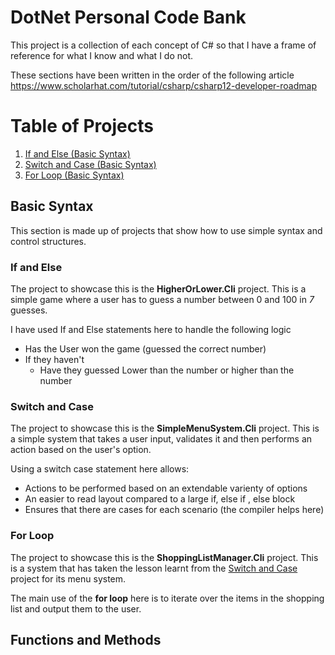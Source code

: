 # DotNet Personal Code Bank

This project is a collection of each concept of C# so that I have a frame of reference for
what I know and what I do not.

These sections have been written in the order of the following article https://www.scholarhat.com/tutorial/csharp/csharp12-developer-roadmap

# Table of Projects

1. [If and Else (Basic Syntax)](#if_and_else)
2. [Switch and Case (Basic Syntax)](#switch_and_case)
3. [For Loop (Basic Syntax)](#for_loop)


## Basic Syntax
This section is made up of projects that show how to use simple syntax and control structures.

### If and Else <a name="if_and_else"></a>

The project to showcase this is the **HigherOrLower.Cli** project. This is a simple
game where a user has to guess a number between 0 and 100 in *7* guesses.

I have used If and Else statements here to handle the following logic

- Has the User won the game (guessed the correct number)
- If they haven't
	- Have they guessed Lower than the number or higher than the number


### Switch and Case <a name="switch_and_case"></a>

The project to showcase this is  the **SimpleMenuSystem.Cli** project. This is a 
simple system that takes a user input, validates it and then performs an action
based on the user's option.

Using a switch case statement here allows:
- Actions to be performed based on an extendable varienty of options
- An easier to read layout compared to a large if, else if , else block
- Ensures that there are cases for each scenario (the compiler helps here)

### For Loop <a name="for_loop"></a>

The project to showcase this is the **ShoppingListManager.Cli** project. This is a 
system that has taken the lesson learnt from the <a href="#switch_and_case" >Switch and Case</a>
project for its menu system.

The main use of the **for loop** here is to iterate over the items in the shopping list and 
output them to the user.

## Functions and Methods